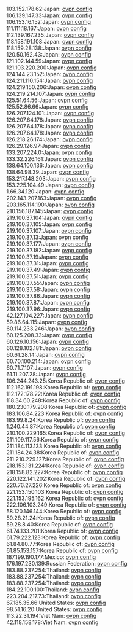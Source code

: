 103.152.178.62:Japan: [ovpn config](vpn/103_152_178_62.ovpn)  
106.139.147.33:Japan: [ovpn config](vpn/106_139_147_33.ovpn)  
106.153.16.152:Japan: [ovpn config](vpn/106_153_16_152.ovpn)  
111.111.18.167:Japan: [ovpn config](vpn/111_111_18_167.ovpn)  
112.139.167.235:Japan: [ovpn config](vpn/112_139_167_235.ovpn)  
118.158.191.108:Japan: [ovpn config](vpn/118_158_191_108.ovpn)  
118.159.28.138:Japan: [ovpn config](vpn/118_159_28_138.ovpn)  
120.50.162.43:Japan: [ovpn config](vpn/120_50_162_43.ovpn)  
121.102.144.59:Japan: [ovpn config](vpn/121_102_144_59.ovpn)  
121.103.220.200:Japan: [ovpn config](vpn/121_103_220_200.ovpn)  
124.144.23.152:Japan: [ovpn config](vpn/124_144_23_152.ovpn)  
124.211.110.154:Japan: [ovpn config](vpn/124_211_110_154.ovpn)  
124.219.150.206:Japan: [ovpn config](vpn/124_219_150_206.ovpn)  
124.219.214.107:Japan: [ovpn config](vpn/124_219_214_107.ovpn)  
125.51.64.56:Japan: [ovpn config](vpn/125_51_64_56.ovpn)  
125.52.86.66:Japan: [ovpn config](vpn/125_52_86_66.ovpn)  
126.207.124.101:Japan: [ovpn config](vpn/126_207_124_101.ovpn)  
126.207.64.178:Japan: [ovpn config](vpn/126_207_64_178.ovpn)  
126.207.64.178:Japan: [ovpn config](vpn/126_207_64_178.ovpn)  
126.207.64.178:Japan: [ovpn config](vpn/126_207_64_178.ovpn)  
126.218.26.174:Japan: [ovpn config](vpn/126_218_26_174.ovpn)  
126.29.126.97:Japan: [ovpn config](vpn/126_29_126_97.ovpn)  
133.207.224.0:Japan: [ovpn config](vpn/133_207_224_0.ovpn)  
133.32.226.161:Japan: [ovpn config](vpn/133_32_226_161.ovpn)  
138.64.100.136:Japan: [ovpn config](vpn/138_64_100_136.ovpn)  
138.64.98.39:Japan: [ovpn config](vpn/138_64_98_39.ovpn)  
153.217.148.203:Japan: [ovpn config](vpn/153_217_148_203.ovpn)  
153.225.104.49:Japan: [ovpn config](vpn/153_225_104_49.ovpn)  
1.66.34.120:Japan: [ovpn config](vpn/1_66_34_120.ovpn)  
202.143.207.163:Japan: [ovpn config](vpn/202_143_207_163.ovpn)  
203.165.114.190:Japan: [ovpn config](vpn/203_165_114_190.ovpn)  
210.156.187.145:Japan: [ovpn config](vpn/210_156_187_145.ovpn)  
219.100.37.104:Japan: [ovpn config](vpn/219_100_37_104.ovpn)  
219.100.37.105:Japan: [ovpn config](vpn/219_100_37_105.ovpn)  
219.100.37.107:Japan: [ovpn config](vpn/219_100_37_107.ovpn)  
219.100.37.13:Japan: [ovpn config](vpn/219_100_37_13.ovpn)  
219.100.37.177:Japan: [ovpn config](vpn/219_100_37_177.ovpn)  
219.100.37.182:Japan: [ovpn config](vpn/219_100_37_182.ovpn)  
219.100.37.19:Japan: [ovpn config](vpn/219_100_37_19.ovpn)  
219.100.37.31:Japan: [ovpn config](vpn/219_100_37_31.ovpn)  
219.100.37.49:Japan: [ovpn config](vpn/219_100_37_49.ovpn)  
219.100.37.51:Japan: [ovpn config](vpn/219_100_37_51.ovpn)  
219.100.37.55:Japan: [ovpn config](vpn/219_100_37_55.ovpn)  
219.100.37.58:Japan: [ovpn config](vpn/219_100_37_58.ovpn)  
219.100.37.86:Japan: [ovpn config](vpn/219_100_37_86.ovpn)  
219.100.37.87:Japan: [ovpn config](vpn/219_100_37_87.ovpn)  
219.100.37.96:Japan: [ovpn config](vpn/219_100_37_96.ovpn)  
42.127.104.227:Japan: [ovpn config](vpn/42_127_104_227.ovpn)  
59.86.64.115:Japan: [ovpn config](vpn/59_86_64_115.ovpn)  
60.114.233.246:Japan: [ovpn config](vpn/60_114_233_246.ovpn)  
60.125.208.33:Japan: [ovpn config](vpn/60_125_208_33.ovpn)  
60.126.10.156:Japan: [ovpn config](vpn/60_126_10_156.ovpn)  
60.128.102.181:Japan: [ovpn config](vpn/60_128_102_181.ovpn)  
60.61.28.14:Japan: [ovpn config](vpn/60_61_28_14.ovpn)  
60.70.100.214:Japan: [ovpn config](vpn/60_70_100_214.ovpn)  
60.71.7.107:Japan: [ovpn config](vpn/60_71_7_107.ovpn)  
61.11.207.28:Japan: [ovpn config](vpn/61_11_207_28.ovpn)  
106.244.243.25:Korea Republic of: [ovpn config](vpn/106_244_243_25.ovpn)  
112.162.191.198:Korea Republic of: [ovpn config](vpn/112_162_191_198.ovpn)  
112.172.178.22:Korea Republic of: [ovpn config](vpn/112_172_178_22.ovpn)  
118.34.60.248:Korea Republic of: [ovpn config](vpn/118_34_60_248.ovpn)  
180.230.179.208:Korea Republic of: [ovpn config](vpn/180_230_179_208.ovpn)  
183.106.84.223:Korea Republic of: [ovpn config](vpn/183_106_84_223.ovpn)  
183.99.8.24:Korea Republic of: [ovpn config](vpn/183_99_8_24.ovpn)  
1.240.44.87:Korea Republic of: [ovpn config](vpn/1_240_44_87.ovpn)  
210.100.229.165:Korea Republic of: [ovpn config](vpn/210_100_229_165.ovpn)  
211.109.117.56:Korea Republic of: [ovpn config](vpn/211_109_117_56.ovpn)  
211.184.113.133:Korea Republic of: [ovpn config](vpn/211_184_113_133.ovpn)  
211.184.24.38:Korea Republic of: [ovpn config](vpn/211_184_24_38.ovpn)  
211.210.229.127:Korea Republic of: [ovpn config](vpn/211_210_229_127.ovpn)  
218.153.131.224:Korea Republic of: [ovpn config](vpn/218_153_131_224.ovpn)  
218.158.82.227:Korea Republic of: [ovpn config](vpn/218_158_82_227.ovpn)  
220.122.141.202:Korea Republic of: [ovpn config](vpn/220_122_141_202.ovpn)  
220.76.27.226:Korea Republic of: [ovpn config](vpn/220_76_27_226.ovpn)  
221.153.150.103:Korea Republic of: [ovpn config](vpn/221_153_150_103.ovpn)  
221.153.195.162:Korea Republic of: [ovpn config](vpn/221_153_195_162.ovpn)  
222.106.103.249:Korea Republic of: [ovpn config](vpn/222_106_103_249.ovpn)  
58.120.146.144:Korea Republic of: [ovpn config](vpn/58_120_146_144.ovpn)  
59.28.21.24:Korea Republic of: [ovpn config](vpn/59_28_21_24.ovpn)  
59.28.8.40:Korea Republic of: [ovpn config](vpn/59_28_8_40.ovpn)  
61.74.133.201:Korea Republic of: [ovpn config](vpn/61_74_133_201.ovpn)  
61.79.222.123:Korea Republic of: [ovpn config](vpn/61_79_222_123.ovpn)  
61.84.80.77:Korea Republic of: [ovpn config](vpn/61_84_80_77.ovpn)  
61.85.153.157:Korea Republic of: [ovpn config](vpn/61_85_153_157.ovpn)  
187.199.190.177:Mexico: [ovpn config](vpn/187_199_190_177.ovpn)  
176.197.230.139:Russian Federation: [ovpn config](vpn/176_197_230_139.ovpn)  
183.88.237.254:Thailand: [ovpn config](vpn/183_88_237_254.ovpn)  
183.88.237.254:Thailand: [ovpn config](vpn/183_88_237_254.ovpn)  
183.88.237.254:Thailand: [ovpn config](vpn/183_88_237_254.ovpn)  
184.22.100.100:Thailand: [ovpn config](vpn/184_22_100_100.ovpn)  
223.204.217.73:Thailand: [ovpn config](vpn/223_204_217_73.ovpn)  
67.185.35.66:United States: [ovpn config](vpn/67_185_35_66.ovpn)  
98.51.16.20:United States: [ovpn config](vpn/98_51_16_20.ovpn)  
113.22.31.194:Viet Nam: [ovpn config](vpn/113_22_31_194.ovpn)  
42.118.158.178:Viet Nam: [ovpn config](vpn/42_118_158_178.ovpn)  
